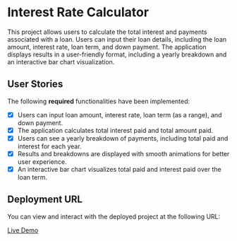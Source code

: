 # Interest Rate Calculator

This project allows users to calculate the total interest and payments associated with a loan. Users can input their loan details, including the loan amount, interest rate, loan term, and down payment. The application displays results in a user-friendly format, including a yearly breakdown and an interactive bar chart visualization.

## User Stories

The following **required** functionalities have been implemented:

- [X] Users can input loan amount, interest rate, loan term (as a range), and down payment.
- [X] The application calculates total interest paid and total amount paid.
- [X] Users can see a yearly breakdown of payments, including total paid and interest for each year.
- [X] Results and breakdowns are displayed with smooth animations for better user experience.
- [X] An interactive bar chart visualizes total paid and interest paid over the loan term.

## Deployment URL

You can view and interact with the deployed project at the following URL:

[Live Demo](https://interest-calculator-8.netlify.app/)


